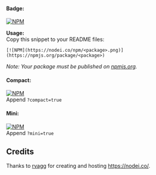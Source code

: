 #### Badge:  
[![NPM](https://nodei.co/npm/npm-badge.png)](https://npmjs.org/package/npm-badge)

__Usage:__  
Copy this snippet to your README files:
```
[![NPM](https://nodei.co/npm/<package>.png)](https://npmjs.org/package/<package>)
```
_Note: Your package must be published on [npmjs.org](https://npmjs.org/)._

#### Compact:  
[![NPM](https://nodei.co/npm/npm-badge.png?compact=true)](https://npmjs.org/package/npm-badge)  
Append `?compact=true`

#### Mini:  
[![NPM](https://nodei.co/npm/npm-badge.png?mini=true)](https://npmjs.org/package/npm-badge)  
Append `?mini=true`

## Credits
Thanks to [rvagg](https://github.com/rvagg) for creating and hosting https://nodei.co/.
